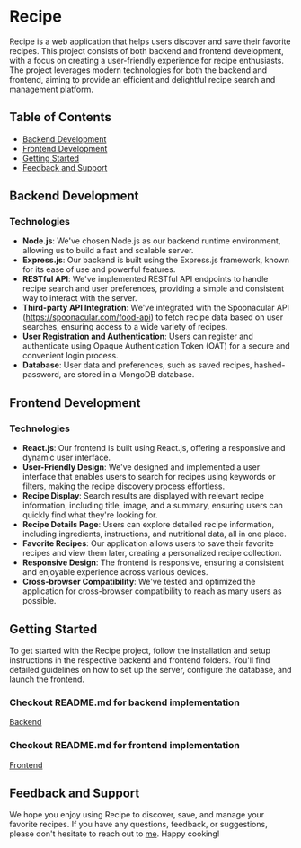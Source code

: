 # Recipe

Recipe is a web application that helps users discover and save their favorite recipes. This project consists of both backend and frontend development, with a focus on creating a user-friendly experience for recipe enthusiasts. The project leverages modern technologies for both the backend and frontend, aiming to provide an efficient and delightful recipe search and management platform.

## Table of Contents

- [Backend Development](#backend-development)
- [Frontend Development](#frontend-development)
- [Getting Started](#getting-started)
- [Feedback and Support](#feedback-and-support)

## Backend Development

### Technologies

- **Node.js**: We've chosen Node.js as our backend runtime environment, allowing us to build a fast and scalable server.
- **Express.js**: Our backend is built using the Express.js framework, known for its ease of use and powerful features.
- **RESTful API**: We've implemented RESTful API endpoints to handle recipe search and user preferences, providing a simple and consistent way to interact with the server.
- **Third-party API Integration**: We've integrated with the Spoonacular API (https://spoonacular.com/food-api) to fetch recipe data based on user searches, ensuring access to a wide variety of recipes.
- **User Registration and Authentication**: Users can register and authenticate using Opaque Authentication Token (OAT) for a secure and convenient login process.
- **Database**: User data and preferences, such as saved recipes, hashed-password, are stored in a MongoDB database.

## Frontend Development

### Technologies

- **React.js**: Our frontend is built using React.js, offering a responsive and dynamic user interface.
- **User-Friendly Design**: We've designed and implemented a user interface that enables users to search for recipes using keywords or filters, making the recipe discovery process effortless.
- **Recipe Display**: Search results are displayed with relevant recipe information, including title, image, and a summary, ensuring users can quickly find what they're looking for.
- **Recipe Details Page**: Users can explore detailed recipe information, including ingredients, instructions, and nutritional data, all in one place.
- **Favorite Recipes**: Our application allows users to save their favorite recipes and view them later, creating a personalized recipe collection.
- **Responsive Design**: The frontend is responsive, ensuring a consistent and enjoyable experience across various devices.
- **Cross-browser Compatibility**: We've tested and optimized the application for cross-browser compatibility to reach as many users as possible.

## Getting Started

To get started with the Recipe project, follow the installation and setup instructions in the respective backend and frontend folders. You'll find detailed guidelines on how to set up the server, configure the database, and launch the frontend.

### Checkout README.md for backend implementation
[Backend](https://github.com/katiyarkartik0/Recipe/blob/main/server/README.md#middleware-verifytokenjs)

### Checkout README.md for frontend implementation
[Frontend](https://github.com/katiyarkartik0/Recipe/blob/main/client/README.md)
## Feedback and Support

We hope you enjoy using Recipe to discover, save, and manage your favorite recipes. If you have any questions, feedback, or suggestions, please don't hesitate to reach out to [me](katiyarkartik0@gmail.com). Happy cooking!

